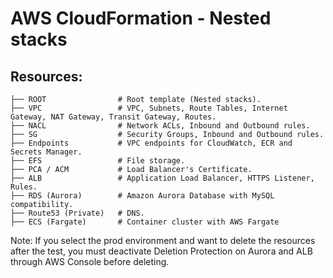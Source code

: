 # AWS CloudFormation - Nested stacks
## Resources:
```
├── ROOT                # Root template (Nested stacks).
├── VPC                 # VPC, Subnets, Route Tables, Internet Gateway, NAT Gateway, Transit Gateway, Routes.
├── NACL                # Network ACLs, Inbound and Outbound rules.
├── SG                  # Security Groups, Inbound and Outbound rules.
├── Endpoints           # VPC endpoints for CloudWatch, ECR and Secrets Manager.
├── EFS                 # File storage.
├── PCA / ACM           # Load Balancer's Certificate.
├── ALB                 # Application Load Balancer, HTTPS Listener, Rules.
├── RDS (Aurora)        # Amazon Aurora Database with MySQL compatibility.
├── Route53 (Private)   # DNS.
├── ECS (Fargate)       # Container cluster with AWS Fargate
```
Note: If you select the prod environment and want to delete the resources after the test, you must deactivate Deletion Protection on Aurora and ALB through AWS Console before deleting.